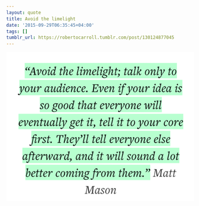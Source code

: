 ```yaml
---
layout: quote
title: Avoid the limelight
date: '2015-09-29T06:35:45+04:00'
tags: []
tumblr_url: https://robertocarroll.tumblr.com/post/130124877045
---
```

<img src="/images/quotes/tumblr_nvfpfllm2m1u0ytjpo1_1280.png"/><br/>
